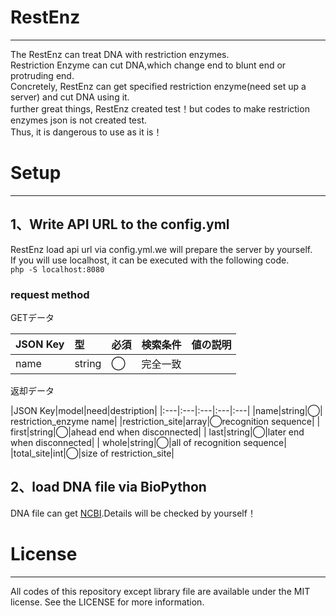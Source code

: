 RestEnz  
====  
***  
The RestEnz can treat DNA with restriction enzymes.  
Restriction Enzyme can cut DNA,which change end to blunt end or protruding end.  
Concretely, RestEnz can get specified restriction enzyme(need set up a server) and cut DNA using it.  
further great things, RestEnz created test！but codes to make restriction enzymes json is not created test.  
Thus, it is dangerous to use as it is！  
  
  
  
Setup  
====  
***  
## 1、Write API URL to the config.yml  
  
RestEnz load api url via config.yml.we will prepare the server by yourself.  
If you will use localhost, it can be executed with the following code.  
`php -S localhost:8080`  

### request method  
GETデータ  
  
|JSON Key|型|必須|検索条件|値の説明|
|:---|:---|:---|:---|:---|
|name|string|◯|完全一致|
  
返却データ  
  
|JSON Key|model|need|destription|
|:---|:---|:---|:---|:---| 
|name|string|◯| restriction_enzyme name|
|restriction_site|array|◯recognition sequence|
|  first|string|◯|ahead end when disconnected|
|  last|string|◯|later end when disconnected|
|  whole|string|◯|all of recognition sequence|
|total_site|int|◯|size of restriction_site|
  
## 2、load DNA file via BioPython  
DNA file can get [NCBI](https://www.ncbi.nlm.nih.gov).Details will be checked by yourself！  
  
  
License  
=====  
***  
All codes of this repository except library file are available under the MIT license. See the LICENSE for more information.
